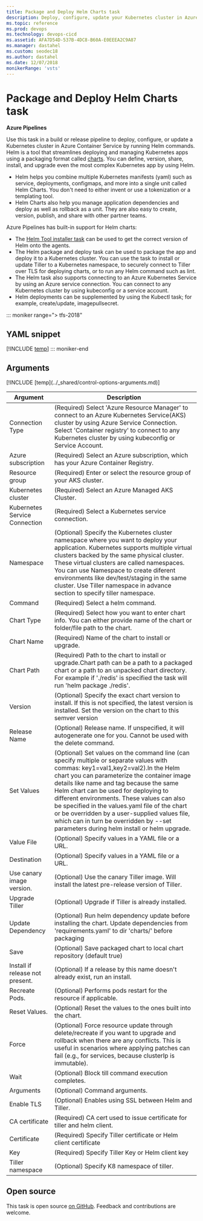 ```yaml
---
title: Package and Deploy Helm Charts task
description: Deploy, configure, update your Kubernetes cluster in Azure Container Service by running helm commands.
ms.topic: reference
ms.prod: devops
ms.technology: devops-cicd
ms.assetid: AFA7D54D-537B-4DC8-B60A-E0EEEA2C9A87
ms.manager: dastahel
ms.custom: seodec18
ms.author: dastahel
ms.date: 12/07/2018
monikerRange: 'vsts'
---
```


# Package and Deploy Helm Charts task

**Azure Pipelines**

Use this task in a build or release pipeline to deploy, configure, or update a Kubernetes cluster in Azure Container Service by running Helm commands.
Helm is a tool that streamlines deploying and managing Kubernetes apps using a packaging format called
[charts](https://github.com/helm/helm/blob/master/docs/charts.md).
You can define, version, share, install, and upgrade even the most complex Kubernetes app by using Helm. 

* Helm helps you combine multiple Kubernetes manifests (yaml) such as service, deployments, configmaps, and more into a single unit called Helm Charts.
  You don't need to either invent or use a tokenization or a templating tool.
* Helm Charts also help you manage application dependencies and deploy as well as rollback as a unit.
  They are also easy to create, version, publish, and share with other partner teams.

Azure Pipelines has built-in support for Helm charts:

* The [Helm Tool installer task](../tool/helm-installer.md) can be used to get the correct version of Helm onto the agents.
* The Helm package and deploy task can be used to package the app and deploy it to a Kubernetes cluster. 
  You can use the task to install or update Tiller to a Kubernetes namespace, to securely connect to Tiller over TLS for deploying charts,
  or to run any Helm command such as lint.
* The Helm task also supports connecting to an Azure Kubernetes Service by using an Azure service connection.
  You can connect to any Kubernetes cluster by using kubeconfig or a service account.
* Helm deployments can be supplemented by using the Kubectl task; for example, create/update, imagepullsecret.

::: moniker range="> tfs-2018"
## YAML snippet
[!INCLUDE [temp](../_shared/yaml/HelmDeployV0.md)]
::: moniker-end

## Arguments

<table><thead><tr><th>Argument</th><th>Description</th></tr></thead>
<tr><td>Connection Type</td><td>(Required) Select 'Azure Resource Manager' to connect to an Azure Kubernetes Service(AKS) cluster by using Azure Service Connection.  Select 'Container registry' to connect to any Kubernetes cluster by using kubeconfig or Service Account.
</td></tr>
<tr><td>Azure subscription</td><td>(Required) Select an Azure subscription, which has your Azure Container Registry.</td></tr>
<tr><td>Resource group</td><td>(Required) Enter or select the resource group of your AKS cluster.</td></tr>
<tr><td>Kubernetes cluster</td><td>(Required) Select an Azure Managed AKS Cluster.</td></tr>
<tr><td>Kubernetes Service Connection</td><td>(Required) Select a Kubernetes service connection.</td></tr>
<tr><td>Namespace</td><td>(Optional) Specify the Kubernetes cluster namespace where you want to deploy your application. Kubernetes supports multiple virtual clusters backed by the same physical cluster. These virtual clusters are called namespaces. You can use Namespace to create diferent environments like dev/test/staging in the same cluster. Use Tiller namespace in advance section to specify tiller namespace.</td></tr>
<tr><td>Command</td><td>(Required) Select a helm command.</td></tr>
<tr><td>Chart Type</td><td>(Required) Select how you want to enter chart info. You can either provide name of the chart or folder/file path to the chart.</td></tr>
<tr><td>Chart Name</td><td>(Required) Name of the chart to install or upgrade.</td></tr>
<tr><td>Chart Path</td><td>(Required) Path to the chart to install or upgrade.Chart path can be a path to a packaged chart or a path to an unpacked chart directory. For example if './redis' is specified the task will run 'helm package ./redis'.</td></tr>
<tr><td>Version</td><td>(Optional) Specify the exact chart version to install. If this is not specified, the latest version is installed. Set the version on the chart to this semver version</td></tr>
<tr><td>Release Name</td><td>(Optional) Release name. If unspecified, it will autogenerate one for you. Cannot be used with the delete command.</td></tr>
<tr><td>Set Values</td><td>(Optional) Set values on the command line (can specify multiple or separate values with commas: key1=val1,key2=val2).In the Helm chart you can parameterize the container image details like name and tag because the same Helm chart can be used for deploying to different environments. These values can also be specified in the values.yaml file of the chart or be overridden by a user-supplied values file, which can in turn be overridden by --set parameters during helm install or helm upgrade.</td></tr>
<tr><td>Value File</td><td>(Optional) Specify values in a YAML file or a URL.</td></tr>
<tr><td>Destination</td><td>(Optional) Specify values in a YAML file or a URL.</td></tr>
<tr><td>Use canary image version.</td><td>(Optional) Use the canary Tiller image. Will install the latest pre-release version of Tiller.</td></tr>
<tr><td>Upgrade Tiller</td><td>(Optional) Upgrade if Tiller is already installed.</td></tr>
<tr><td>Update Dependency</td><td>(Optional) Run helm dependency update before installing the chart. Update dependencies from 'requirements.yaml' to dir 'charts/' before packaging</td></tr>
<tr><td>Save</td><td>(Optional) Save packaged chart to local chart repository (default true)</td></tr>
<tr><td>Install if release not present.</td><td>(Optional) If a release by this name doesn't already exist, run an install.</td></tr>
<tr><td>Recreate Pods.</td><td>(Optional) Performs pods restart for the resource if applicable.</td></tr>
<tr><td>Reset Values.</td><td>(Optional) Reset the values to the ones built into the chart.</td></tr>
<tr><td>Force</td><td>(Optional) Force resource update through delete/recreate if you want to upgrade and rollback when there are any conflicts. This is useful in scenarios where applying patches can fail (e.g., for services, because clusterIp is immutable).</td></tr>
<tr><td>Wait</td><td>(Optional) Block till command execution completes.</td></tr>
<tr><td>Arguments</td><td>(Optional) Command arguments.</td></tr>
<tr><td>Enable TLS</td><td>(Optional) Enables using SSL between Helm and Tiller.</td></tr>
<tr><td>CA certificate</td><td>(Required) CA cert used to issue certificate for tiller and helm client.</td></tr>
<tr><td>Certificate</td><td>(Required) Specify Tiller certificate or Helm client certificate</td></tr>
<tr><td>Key</td><td>(Required) Specify Tiller Key or Helm client key</td></tr>
<tr><td>Tiller namespace</td><td>(Optional) Specify K8 namespace of tiller.</td></tr>
[!INCLUDE [temp](../_shared/control-options-arguments.md)]
</table>

## Open source

This task is open source [on GitHub](https://github.com/Microsoft/azure-pipelines-tasks). Feedback and contributions are welcome.
